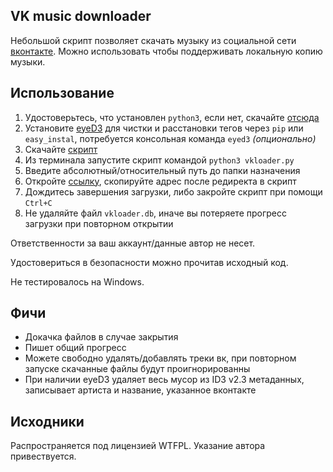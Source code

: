 ## VK music downloader

Небольшой скрипт позволяет скачать музыку из социальной сети [вконтакте](http://vk.com/audio). Можно использовать чтобы поддерживать локальную копию музыки.

## Использование

1. Удостоверьтесь, что установлен `python3`, если нет, скачайте [отсюда](http://www.python.org/download/)
2. Установите [eyeD3](http://eyed3.nicfit.net/#installation) для чистки и расстановки тегов через `pip` или `easy_instal`, потребуется консольная команда `eyed3` *(опционально)*
3. Скачайте [скрипт](https://gist.github.com/kusha/112cae5af211ce440034/raw/)
3. Из терминала запустите скрипт командой `python3 vkloader.py`
4. Введите абсолютный/относительный путь до папки назначения
5. Откройте [ссылку](https://oauth.vk.com/authorize?client_id=3337774&scope=audio,offline&response_type=token&display=page), скопируйте адрес после редиректа в скрипт
6. Дождитесь завершения загрузки, либо закройте скрипт при помощи `Ctrl+C` 
7. Не удаляйте файл `vkloader.db`, иначе вы потеряете прогресс загрузки при повторном открытии


Ответственности за ваш аккаунт/данные автор не несет.

Удостовериться в безопасности можно прочитав исходный код. 

Не тестировалось на Windows.

## Фичи

 - Докачка файлов в случае закрытия
 - Пишет общий прогресс
 - Можете свободно удалять/добавлять треки вк, при повторном запуске скачанные файлы будут проигнорированны
 - При наличии eyeD3 удаляет весь мусор из ID3 v2.3 метаданных, записывает артиста и название, указанное вконтакте

## Исходники

<script src="https://gist.github.com/kusha/112cae5af211ce440034.js"></script>

Распространяется под лицензией WTFPL. Указание автора привествуется.